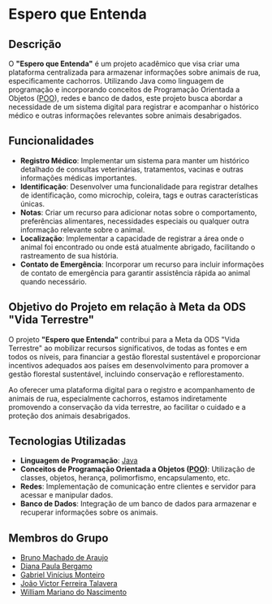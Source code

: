 # Espero que Entenda

## Descrição

O **"Espero que Entenda"** é um projeto acadêmico que visa criar uma plataforma centralizada para armazenar informações sobre animais de rua, especificamente cachorros. Utilizando Java como linguagem de programação e incorporando conceitos de Programação Orientada a Objetos ([POO](https://pt.wikipedia.org/wiki/Programa%C3%A7%C3%A3o_orientada_a_objetos)), redes e banco de dados, este projeto busca abordar a necessidade de um sistema digital para registrar e acompanhar o histórico médico e outras informações relevantes sobre animais desabrigados.

## Funcionalidades

- **Registro Médico**: Implementar um sistema para manter um histórico detalhado de consultas veterinárias, tratamentos, vacinas e outras informações médicas importantes.
- **Identificação**: Desenvolver uma funcionalidade para registrar detalhes de identificação, como microchip, coleira, tags e outras características únicas.
- **Notas**: Criar um recurso para adicionar notas sobre o comportamento, preferências alimentares, necessidades especiais ou qualquer outra informação relevante sobre o animal.
- **Localização**: Implementar a capacidade de registrar a área onde o animal foi encontrado ou onde está atualmente abrigado, facilitando o rastreamento de sua história.
- **Contato de Emergência**: Incorporar um recurso para incluir informações de contato de emergência para garantir assistência rápida ao animal quando necessário.

## Objetivo do Projeto em relação à Meta da ODS "Vida Terrestre"

O projeto **"Espero que Entenda"** contribui para a Meta da ODS "Vida Terrestre" ao mobilizar recursos significativos, de todas as fontes e em todos os níveis, para financiar a gestão florestal sustentável e proporcionar incentivos adequados aos países em desenvolvimento para promover a gestão florestal sustentável, incluindo conservação e reflorestamento.

Ao oferecer uma plataforma digital para o registro e acompanhamento de animais de rua, especialmente cachorros, estamos indiretamente promovendo a conservação da vida terrestre, ao facilitar o cuidado e a proteção dos animais desabrigados.

## Tecnologias Utilizadas

- **Linguagem de Programação**: [Java](https://www.java.com/pt-BR/)
- **Conceitos de Programação Orientada a Objetos ([POO](https://pt.wikipedia.org/wiki/Programa%C3%A7%C3%A3o_orientada_a_objetos))**: Utilização de classes, objetos, herança, polimorfismo, encapsulamento, etc.
- **Redes**: Implementação de comunicação entre clientes e servidor para acessar e manipular dados.
- **Banco de Dados**: Integração de um banco de dados para armazenar e recuperar informações sobre os animais.

## Membros do Grupo

- [Bruno Machado de Araujo](https://github.com/araujocode)
- [Diana Paula Bergamo](https://github.com/dibergamo)
- [Gabriel Vinícius Monteiro](https://github.com/DevGMonteiro)
- [João Victor Ferreira Talavera](https://github.com/JoaoTalavera)
- [William Mariano do Nascimento](https://github.com/Williamnasci)

